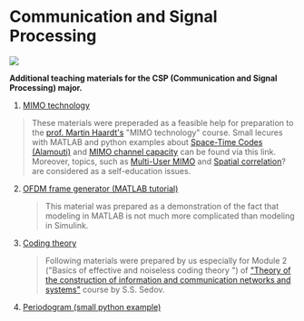 # Communication and Signal Processing 

![](https://griat.kai.ru/documents/11766/5832734/GRIAT_Logo_small.png/b7879498-3575-4797-b725-f0e7eef9103e?t=1489845157157)

**Additional teaching materials for the CSP (Communication and Signal Processing) major.** 

1. [MIMO technology](https://github.com/kirlf/CSP/blob/master/MIMO/README.md)

> These materials were preperaded as a feasible help for preparation to the [prof. Martin Haardt's](http://www5.tu-ilmenau.de/nt/en/private_home/haardt/bio/index.html) "MIMO technology" course.
Small lecures with MATLAB and python examples about [Space-Time Codes (Alamouti)](https://nbviewer.jupyter.org/github/kirlf/CSP/blob/master/MIMO/Alamouti.ipynb) and [MIMO channel capacity](https://nbviewer.jupyter.org/github/kirlf/CSP/blob/master/MIMO/MIMO%20Capacity.ipynb) can be found via this link. Moreover, topics, such as [Multi-User MIMO](https://nbviewer.jupyter.org/github/kirlf/CSP/blob/master/MIMO/BlockDiagonalization.ipynb) and [Spatial correlation](https://nbviewer.jupyter.org/github/kirlf/CSP/blob/master/MIMO/Spatial_Correlation.ipynb)? are considered as a self-education issues.

2. [OFDM frame generator (MATLAB tutorial)](https://github.com/kirlf/CSP/tree/master/Different/OFDM)
    
   > This material was prepared as a demonstration of the fact that modeling in MATLAB is not much more complicated than modeling in Simulink.

3. [Coding theory](https://github.com/kirlf/CSP/blob/master/Different/Coding_Theory/README.md)
   > Following materials were prepared by us especially for Module 2 ("Basics of effective and noiseless coding theory
") of ["Theory of the construction of information and communication networks and systems"](http://e.kai.ru/%D0%B3%D0%B5%D1%80%D0%BC%D0%B0%D0%BD%D0%BE-%D1%80%D0%BE%D1%81%D1%81%D0%B8%D0%B9%D1%81%D0%BA%D0%B8%D0%B9-%D0%B8%D0%BD%D1%81%D1%82%D0%B8%D1%82%D1%83%D1%82-%D0%BD%D0%BE%D0%B2%D1%8B%D1%85-%D1%82%D0%B5/) course by S.S. Sedov.

   
    
4. [Periodogram (small python example)](https://commons.wikimedia.org/wiki/File:Periodogram_windows.png)
